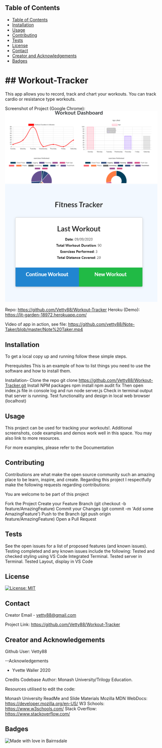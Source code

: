 

 <!-- TABLE OF CONTENTS -->
## Table of Contents

- [Table of Contents](#table-of-contents)
- [Installation](#installation)
- [Usage](#usage)
- [Contributing](#contributing)
- [Tests](#tests)
- [License](#license)
- [Contact](#contact)
- [Creator and Acknowledgements](#creator-and-acknowledgements)
- [Badges](#badges)

<h1> ## Workout-Tracker </h1>

  This app allows you to record, track and chart your workouts. You can track cardio or resistance type workouts.

  Screenshot of Project (Google Chrome): 
  ![Screenshot](./Screen.PNG?raw=true)
  ![Screenshot](./Screen2.PNG?raw=true)


  Repo: https://github.com/Vetty88/Workout-Tracker
  Heroku (Demo): https://lit-garden-18972.herokuapp.com/

Video of app in action, see file: https://github.com/vetty88/Note-Taker/blob/master/Note%20Taker.mp4


## Installation
To get a local copy up and running follow these simple steps.

Prerequisites
This is an example of how to list things you need to use the software and how to install them.

Installation-
  Clone the repo
    git clone https://github.com/Vetty88/Workout-Tracker.git
  Install NPM packages
    npm install
    npm audit fix
  Then open index.js file in console log and run
    node server.js
  Check in terminal output that server is running.
  Test functionality and design in local web browser (localhost)


## Usage

This project can be used for tracking your workouts!. Additional screenshots, code examples and demos work well in this space. You may also link to more resources.

For more examples, please refer to the Documentation

## Contributing

Contributions are what make the open source community such an amazing place to be learn, inspire, and create. Regarding this project I respectfully make the following requests regarding contributions:


You are welcome to be part of this project

Fork the Project
  Create your Feature Branch 
    (git checkout -b feature/AmazingFeature)
  Commit your Changes 
    (git commit -m 'Add some AmazingFeature')
  Push to the Branch 
    (git push origin feature/AmazingFeature)
  Open a Pull Request

## Tests

See the open issues for a list of proposed features (and known issues). Testing completed and any known issues include the following:
 Tested and checked styling using VS Code Integrated Terminal. Tested server in Terminal. Tested Layout, display in VS Code
 
## License

[![License: MIT](https://img.shields.io/badge/License-MIT-yellow.svg)](https://opensource.org/licenses/MIT)

## Contact

Creator Email - vetty88@gmail.com

Project Link: https://github.com/Vetty88/Workout-Tracker

## Creator and Acknowledgements

Github User: Vetty88

--Acknowledgements
* Yvette Waller 2020

Credits Codebase Author: Monash University/Trilogy Education.

Resources utilised to edit the code:

Monash University ReadMe and Slide Materials
Mozilla MDN WebDocs: https://developer.mozilla.org/en-US/
W3 Schools: https://www.w3schools.com/
Stack Overflow: https://www.stackoverflow.com/


## Badges

![Made with love in Bairnsdale ](https://madewithlove.now.sh/au?heart=true&template=plastic&text=Bairnsdale+)

